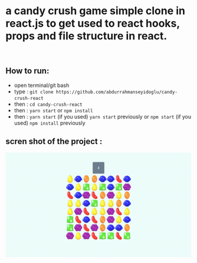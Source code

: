 # a candy crush game simple clone in react.js to get used to react hooks, props and file structure in react.

<br/>

## How to run:
- open terminal/git bash 
- type : ```git clone https://github.com/abdurrahmanseyidoglu/candy-crush-react```
- then : ```cd candy-crush-react```
- then : ```yarn start``` or ```npm install```
- then : ```yarn start``` (if you used) ```yarn start``` previously  or ```npm start``` (if you used) ```npm install``` previously

## scren shot of the project : 
![](https://github.com/abdurrahmanseyidoglu/candy-crush-react/blob/main/candycrushreact.gif)
